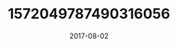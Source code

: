 ---
title: "1572049787490316056"
cover: "2017-08-02 07.29.20 1572049787490316056_46248401"
photo: "2017-08-02 07.29.20 1572049787490316056_46248401"
date: "2017-08-02"
type: "photo"
---